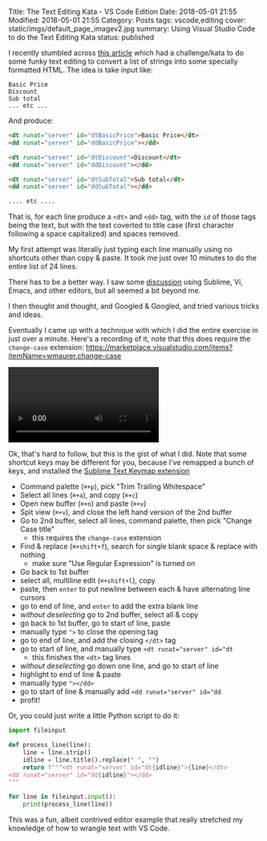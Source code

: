 Title: The Text Editing Kata - VS Code Edition
Date: 2018-05-01 21:55
Modified: 2018-05-01 21:55
Category: Posts
tags: vscode,editing
cover: static/imgs/default_page_imagev2.jpg
summary: Using Visual Studio Code to do the Text Editing Kata
status: published

I recently stumbled across [this article](https://code.joejag.com/2016/text-editing-kata.html)
which had a challenge/kata to do some funky text
editing to convert a list of strings into some specially formatted HTML.  The idea is
take input like:

```text
Basic Price
Discount
Sub total
... etc ...
```

And produce:

```html
<dt runat="server" id="dtBasicPrice">Basic Price</dt>
<dd runat="server" id="ddBasicPrice"></dd>

<dt runat="server" id="dtDiscount">Discount</dt>
<dd runat="server" id="ddDiscount"></dd>

<dt runat="server" id="dtSubTotal">Sub total</dt>
<dd runat="server" id="ddSubTotal"></dd>

.... etc ....
```

That is, for each line produce a `<dt>` and `<dd>` tag, with the `id` of those tags being
the text, but with the text coverted to title case (first character following a space
capitalized) and spaces removed.

My first attempt was literally just typing each line manually using no shortcuts other than
copy & paste.  It took me just over 10 minutes to do the entire list of 24 lines.

There has to be a better way.  I saw some
[discussion](https://www.reddit.com/r/programming/comments/5860hx/the_text_editing_kata/)
using Sublime, Vi, Emacs, and other editors, but all seemed a bit beyond me.

I then thought and thought, and Googled & Googled, and tried various tricks and ideas.

Eventually I came up with a technique with which I did the entire exercise in just over a
minute. Here's a recording of it, note that this does require the `change-case` extension:
<https://marketplace.visualstudio.com/items?itemName=wmaurer.change-case>

<!-- markdownlint-disable MD033 -->
<video autoplay loop controls>
  <source src="/static/vids/textKata480p.mp4" type="video/mp4">
  <img src="/static/imgs/textKata.gif">
</video>
<!-- markdownlint-enable MD033 -->

Ok, that's hard to follow, but this is the gist of what I did.  Note that some shortcut
keys may be different for you, because
I've remapped a bunch of keys, and installed the
[Sublime Text Keymap extension](https://marketplace.visualstudio.com/items?itemName=ms-vscode.sublime-keybindings)

* Command palette (`⌘+p`), pick "Trim Trailing Whitespace"
* Select all lines (`⌘+a`), and copy (`⌘+c`)
* Open new buffer (`⌘+n`) and paste (`⌘+v`)
* Spit view (`⌘+v`), and close the left hand version of the 2nd buffer
* Go to 2nd buffer, select all lines, command palette, then pick "Change Case title"
    * this requires the `change-case` extension
* Find & replace (`⌘+shift+f`), search for single blank space & replace with nothing
    * make sure "Use Regular Expression" is turned on
* Go back to 1st buffer
* select all, multiline edit (`⌘+shift+l`), copy
* paste, then `enter` to put newline between each & have alternating line cursors
* go to end of line, and `enter` to add the extra blank line
* *without deselecting* go to 2nd buffer, select all & copy
* go back to 1st buffer, go to start of line, paste
* manually type `">` to close the opening tag
* go to end of line, and add the closing `</dt>` tag
* go to start of line, and manually type `<dt runat="server" id="dt`
    * this finishes the `<dt>` tag lines
* *without deselecting* go down one line, and go to start of line
* highlight to end of line & paste
* manually type `"></dd>`
* go to start of line & manually add `<dd runat="server" id="dd`
* profit!

Or, you could just write a little Python script to do it:

```python
import fileinput

def process_line(line):
    line = line.strip()
    idline = line.title().replace(" ", "")
    return f"""<dt runat="server" id="dt{idline}">{line}</dt>
<dd runat="server" id="dd{idline}"></dd>
"""

for line in fileinput.input():
    print(process_line(line))
```

This was a fun, albeit contrived editor example that really stretched my knowledge of how to wrangle text
with VS Code.

